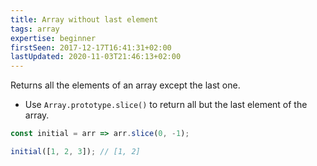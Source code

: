 ```yaml
---
title: Array without last element
tags: array
expertise: beginner
firstSeen: 2017-12-17T16:41:31+02:00
lastUpdated: 2020-11-03T21:46:13+02:00
---
```


Returns all the elements of an array except the last one.

- Use `Array.prototype.slice()` to return all but the last element of the array.

```js
const initial = arr => arr.slice(0, -1);
```

```js
initial([1, 2, 3]); // [1, 2]
```
